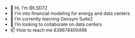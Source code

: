 - 👋 Hi, I’m @LSD72
- 👀 I'm into financial modeling for energy and data centers
- 🌱 I’m currently learning Gensym Suite2
- 💞️ I’m looking to collaborate on data centers
- 📫 How to reach me 639674400498

<!---
LSD72/LSD72 is a ✨ special ✨ repository because its `README.md` (this file) appears on your GitHub profile.
You can click the Preview link to take a look at your changes.
--->
